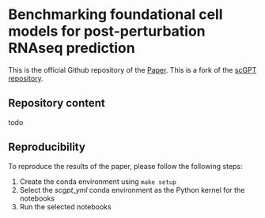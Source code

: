 # Benchmarking foundational cell models for post-perturbation RNAseq prediction

This is the official Github repository of the [Paper](link). This is a fork of the [scGPT]()  [repository](https://github.com/bowang-lab/scGPT).

## Repository content

todo

## Reproducibility

To reproduce the results of the paper, please follow the following steps: 
1. Create the conda environment using `make setup`
1. Select the _scgpt_yml_ conda environment as the Python kernel for the notebooks
1. Run the selected notebooks

